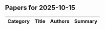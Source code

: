 

## Papers for 2025-10-15

| Category | Title | Authors | Summary |
|----------|-------|---------|---------|
